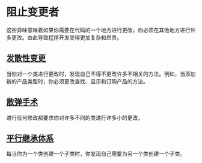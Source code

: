 # 阻止变更者

这些异味意味着如果你需要在代码的一个地方进行更改，你必须在其他地方进行许多更改。由此导致程序开发变得更加复杂和昂贵。

## [发散性变更](Change/Divergent.md)

当你对一个类进行更改时，发现自己不得不更改许多不相关的方法。例如，当添加新的产品类型时，你必须更改查找、显示和订购产品的方法。

## [散弹手术](Change/Shotgun.md)

进行任何修改都要求你对许多不同的类进行许多小的更改。

## [平行继承体系](Change/Parallel.md)

每当你为一个类创建一个子类时，你发现自己需要为另一个类创建一个子类。
